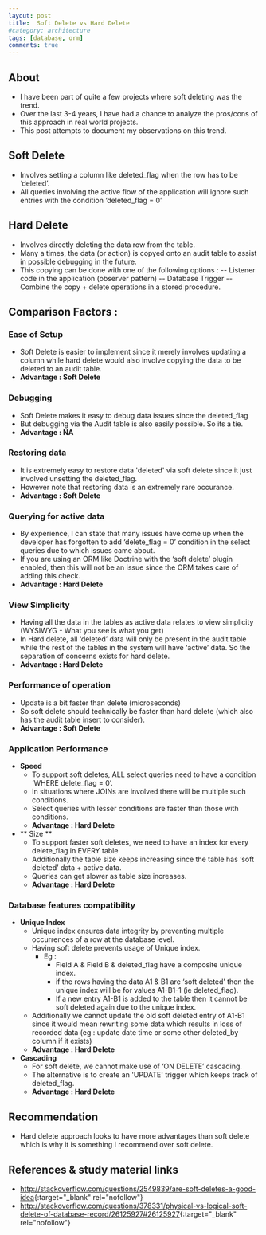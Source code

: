 ```yaml
---
layout: post
title:  Soft Delete vs Hard Delete 
#category: architecture
tags: [database, orm]
comments: true
---  
```

  
## About
- I have been part of quite a few projects where soft deleting was the trend.
- Over the last 3-4 years, I have had a chance to analyze the pros/cons of this approach in real world projects.
- This post attempts to document my observations on this trend.


## Soft Delete
- Involves setting a column like deleted_flag when the row has to be ‘deleted’.
- All queries involving the active flow of the application will ignore such entries with the condition ‘deleted_flag = 0’

## Hard Delete
- Involves directly deleting the data row from the table.
- Many a times, the data (or action) is copyed onto an audit table to assist in possible debugging in the future.
- This copying can be done with one of the following options :
-- Listener code in the application (observer pattern)
-- Database Trigger
-- Combine the copy + delete operations in a stored procedure.


## Comparison Factors : 

### Ease of Setup
- Soft Delete is easier to implement since it merely involves updating a column while hard delete would also involve copying the data to be deleted to an audit table.
- **Advantage : Soft Delete**

### Debugging
- Soft Delete makes it easy to debug data issues since the deleted_flag
- But debugging via the Audit table is also easily possible. So its a tie.
- **Advantage : NA**

### Restoring data
- It is extremely easy to restore data 'deleted' via soft delete since it just involved unsetting the deleted_flag.
- However note that restoring data is an extremely rare occurance.
- **Advantage : Soft Delete**

### Querying for active data
- By experience, I can state that many issues have come up when the developer has forgotten to add ‘delete_flag = 0’ condition in the select queries due to which issues came about. 
- If you are using an ORM like Doctrine with the ‘soft delete’ plugin enabled, then this will not be an issue since the ORM takes care of adding this check.
- **Advantage : Hard Delete**

### View Simplicity
- Having all the data in the tables as active data relates to view simplicity (WYSIWYG - What you see is what you get) 
- In Hard delete, all ‘deleted’ data will only be present in the audit table while the rest of the tables in the system will have ‘active’ data. So the separation of  concerns exists for hard delete.
- **Advantage : Hard Delete**

### Performance of operation
- Update is a bit faster than delete (microseconds) 
- So soft delete should technically be faster than hard delete (which also has the audit table insert to consider). 
- **Advantage : Soft Delete**

### Application Performance
- **Speed**
    - To support soft deletes, ALL select queries need to have a condition ‘WHERE delete_flag = 0’.
    - In situations where JOINs are involved there will be multiple such conditions.
    - Select queries with lesser conditions are faster than those with conditions. 
    - **Advantage : Hard Delete**
- ** Size **
    - To support faster soft deletes, we need to have an index for every delete_flag in EVERY table
    - Additionally the table size keeps increasing since the table has ‘soft deleted’ data + active data.
    - Queries can get slower as table size increases.
    - **Advantage : Hard Delete**

### Database features compatibility
- **Unique Index**
    - Unique index ensures data integrity by preventing multiple occurrences of a row at the database level.
    - Having soft delete prevents usage of Unique index. 
        - Eg : 
            - Field A & Field B & deleted_flag have a composite unique index.
            - if the rows  having the data A1 & B1 are ‘soft deleted’ then the unique index will be for values A1-B1-1 (ie deleted_flag).
            - If a new entry A1-B1 is added to the table then it cannot be soft deleted again due to the unique index.
    - Additionally we cannot update the old soft deleted entry of A1-B1 since it would mean rewriting some data which results in loss of recorded data (eg : update date time or some other deleted_by column if it exists)
    - **Advantage : Hard Delete**    
- **Cascading**
    - For soft delete, we cannot make use of ‘ON DELETE’ cascading.     
    - The alternative is to create an 'UPDATE' trigger which keeps track of deleted_flag.
    - **Advantage : Hard Delete**

## Recommendation
- Hard delete approach looks to have more  advantages than soft delete which is why it is something I recommend over soft delete.

## References & study material links
- <http://stackoverflow.com/questions/2549839/are-soft-deletes-a-good-idea>{:target="_blank" rel="nofollow"}
- <http://stackoverflow.com/questions/378331/physical-vs-logical-soft-delete-of-database-record/26125927#26125927>{:target="_blank" rel="nofollow"}




